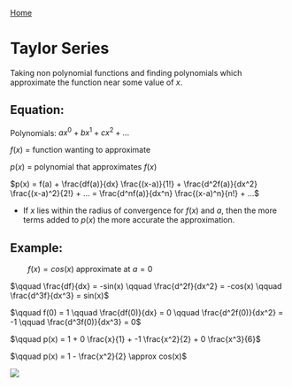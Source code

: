 <!--
 * This file is part of RS Cheat Sheets.
 *
 * RS Cheat Sheets is free software: you can redistribute it and/or modify
 * it under the terms of the GNU General Public License as published by
 * the Free Software Foundation, either version 3 of the License, or
 * (at your option) any later version.
 *
 * RS Cheat Sheets is distributed in the hope that it will be useful,
 * but WITHOUT ANY WARRANTY; without even the implied warranty of
 * MERCHANTABILITY or FITNESS FOR A PARTICULAR PURPOSE.  See the
 * GNU General Public License for more details.
 *
 * You should have received a copy of the GNU General Public License
 * along with RS Cheat Sheets. If not, see <https://www.gnu.org/licenses/>.
 */
-->

[Home](../../README.md)

# Taylor Series

Taking non polynomial functions and finding polynomials which approximate the function near some value of $x$.

## Equation:
Polynomials: $ax^0 + bx^1 + cx^2 + ...$

$f(x)$ $=$ function wanting to approximate

$p(x)$ $=$ polynomial that approximates $f(x)$

$p(x) = f(a) + \frac{df(a)}{dx} \frac{(x-a)}{1!} + \frac{d^2f(a)}{dx^2} \frac{(x-a)^2}{2!} + ... = \frac{d^nf(a)}{dx^n} \frac{(x-a)^n}{n!} + ...$

- If $x$ lies within the radius of convergence for $f(x)$ and $a$, then the more terms added to $p(x)$ the more accurate the approximation.

## Example:

$\qquad f(x)=cos(x)$ approximate at $a = 0$

$\qquad \frac{df}{dx} = -sin(x) \qquad \frac{d^2f}{dx^2} = -cos(x) \qquad \frac{d^3f}{dx^3} = sin(x)$

$\qquad f(0) = 1 \qquad \frac{df(0)}{dx} = 0 \qquad \frac{d^2f(0)}{dx^2} = -1 \qquad \frac{d^3f(0)}{dx^3} = 0$

$\qquad p(x) = 1 + 0 \frac{x}{1} + -1 \frac{x^2}{2} + 0 \frac{x^3}{6}$

$\qquad p(x) = 1 - \frac{x^2}{2} \approx cos(x)$

![](./taylor_series_diagram.png)
